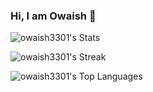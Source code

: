 ### Hi, I am Owaish 👋

![owaish3301's Stats](https://github-readme-stats.vercel.app/api?username=owaish3301&theme=nightowl&show_icons=true&hide_border=false&count_private=false)

![owaish3301's Streak](https://github-readme-streak-stats.herokuapp.com/?user=owaish3301&theme=nightowl&hide_border=false)

![owaish3301's Top Languages](https://github-readme-stats.vercel.app/api/top-langs/?username=owaish3301&theme=nightowl&show_icons=true&hide_border=false&layout=compact)
 
